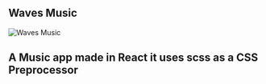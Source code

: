 ## Waves Music

![Waves Music](https://ibb.co/MVp5Zgc)
## A Music app made in React it uses scss as a CSS Preprocessor
